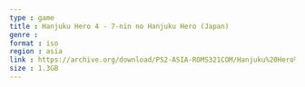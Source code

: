 ```yaml
---
type : game
title : Hanjuku Hero 4 - 7-nin no Hanjuku Hero (Japan)
genre : 
format : iso
region : asia
link : https://archive.org/download/PS2-ASIA-ROMS321COM/Hanjuku%20Hero%204%20-%207-nin%20no%20Hanjuku%20Hero%20%28Japan%29.7z
size : 1.3GB
---
```

